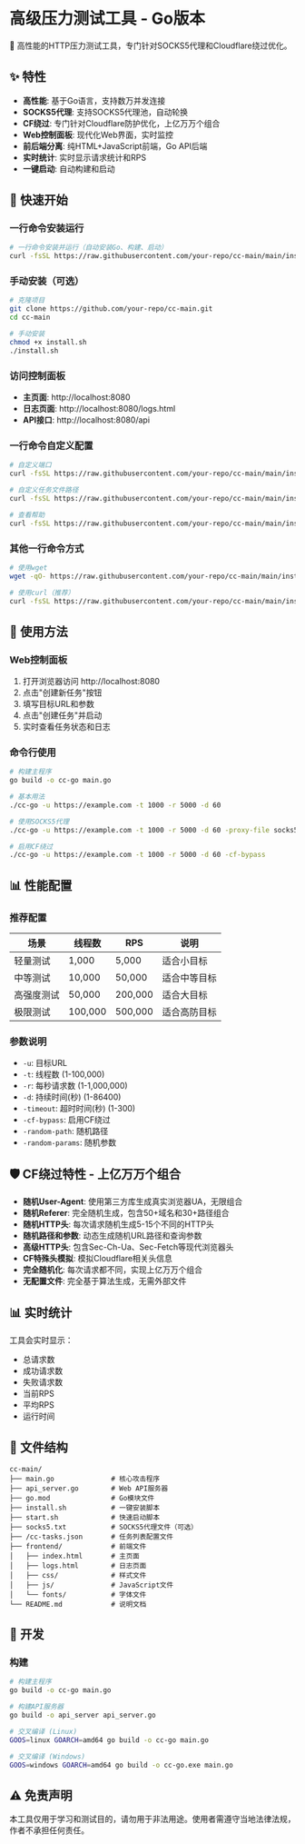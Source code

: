 # 高级压力测试工具 - Go版本

🚀 高性能的HTTP压力测试工具，专门针对SOCKS5代理和Cloudflare绕过优化。

## ✨ 特性

- **高性能**: 基于Go语言，支持数万并发连接
- **SOCKS5代理**: 支持SOCKS5代理池，自动轮换
- **CF绕过**: 专门针对Cloudflare防护优化，上亿万万个组合
- **Web控制面板**: 现代化Web界面，实时监控
- **前后端分离**: 纯HTML+JavaScript前端，Go API后端
- **实时统计**: 实时显示请求统计和RPS
- **一键启动**: 自动构建和启动

## 🚀 快速开始

### 一行命令安装运行

```bash
# 一行命令安装并运行（自动安装Go、构建、启动）
curl -fsSL https://raw.githubusercontent.com/your-repo/cc-main/main/install.sh | bash
```

### 手动安装（可选）

```bash
# 克隆项目
git clone https://github.com/your-repo/cc-main.git
cd cc-main

# 手动安装
chmod +x install.sh
./install.sh
```

### 访问控制面板

- **主页面**: http://localhost:8080
- **日志页面**: http://localhost:8080/logs.html
- **API接口**: http://localhost:8080/api

### 一行命令自定义配置

```bash
# 自定义端口
curl -fsSL https://raw.githubusercontent.com/your-repo/cc-main/main/install.sh | bash -s -- -p 9090

# 自定义任务文件路径
curl -fsSL https://raw.githubusercontent.com/your-repo/cc-main/main/install.sh | bash -s -- -t /my-tasks.json

# 查看帮助
curl -fsSL https://raw.githubusercontent.com/your-repo/cc-main/main/install.sh | bash -s -- -h
```

### 其他一行命令方式

```bash
# 使用wget
wget -qO- https://raw.githubusercontent.com/your-repo/cc-main/main/install.sh | bash

# 使用curl（推荐）
curl -fsSL https://raw.githubusercontent.com/your-repo/cc-main/main/install.sh | bash
```

## 🎯 使用方法

### Web控制面板

1. 打开浏览器访问 http://localhost:8080
2. 点击"创建新任务"按钮
3. 填写目标URL和参数
4. 点击"创建任务"并启动
5. 实时查看任务状态和日志

### 命令行使用

```bash
# 构建主程序
go build -o cc-go main.go

# 基本用法
./cc-go -u https://example.com -t 1000 -r 5000 -d 60

# 使用SOCKS5代理
./cc-go -u https://example.com -t 1000 -r 5000 -d 60 -proxy-file socks5.txt

# 启用CF绕过
./cc-go -u https://example.com -t 1000 -r 5000 -d 60 -cf-bypass
```

## 📊 性能配置

### 推荐配置

| 场景 | 线程数 | RPS | 说明 |
|------|--------|-----|------|
| 轻量测试 | 1,000 | 5,000 | 适合小目标 |
| 中等测试 | 10,000 | 50,000 | 适合中等目标 |
| 高强度测试 | 50,000 | 200,000 | 适合大目标 |
| 极限测试 | 100,000 | 500,000 | 适合高防目标 |

### 参数说明

- `-u`: 目标URL
- `-t`: 线程数 (1-100,000)
- `-r`: 每秒请求数 (1-1,000,000)
- `-d`: 持续时间(秒) (1-86400)
- `-timeout`: 超时时间(秒) (1-300)
- `-cf-bypass`: 启用CF绕过
- `-random-path`: 随机路径
- `-random-params`: 随机参数

## 🛡️ CF绕过特性 - 上亿万万个组合

- **随机User-Agent**: 使用第三方库生成真实浏览器UA，无限组合
- **随机Referer**: 完全随机生成，包含50+域名和30+路径组合
- **随机HTTP头**: 每次请求随机生成5-15个不同的HTTP头
- **随机路径和参数**: 动态生成随机URL路径和查询参数
- **高级HTTP头**: 包含Sec-Ch-Ua、Sec-Fetch等现代浏览器头
- **CF特殊头模拟**: 模拟Cloudflare相关头信息
- **完全随机化**: 每次请求都不同，实现上亿万万个组合
- **无配置文件**: 完全基于算法生成，无需外部文件

## 📊 实时统计

工具会实时显示：
- 总请求数
- 成功请求数
- 失败请求数
- 当前RPS
- 平均RPS
- 运行时间

## 📁 文件结构

```
cc-main/
├── main.go              # 核心攻击程序
├── api_server.go        # Web API服务器
├── go.mod               # Go模块文件
├── install.sh           # 一键安装脚本
├── start.sh             # 快速启动脚本
├── socks5.txt           # SOCKS5代理文件（可选）
├── /cc-tasks.json       # 任务列表配置文件
├── frontend/            # 前端文件
│   ├── index.html       # 主页面
│   ├── logs.html        # 日志页面
│   ├── css/             # 样式文件
│   ├── js/              # JavaScript文件
│   └── fonts/           # 字体文件
└── README.md            # 说明文档
```

## 🔧 开发

### 构建

```bash
# 构建主程序
go build -o cc-go main.go

# 构建API服务器
go build -o api_server api_server.go

# 交叉编译 (Linux)
GOOS=linux GOARCH=amd64 go build -o cc-go main.go

# 交叉编译 (Windows)
GOOS=windows GOARCH=amd64 go build -o cc-go.exe main.go
```

## ⚠️ 免责声明

本工具仅用于学习和测试目的，请勿用于非法用途。使用者需遵守当地法律法规，作者不承担任何责任。